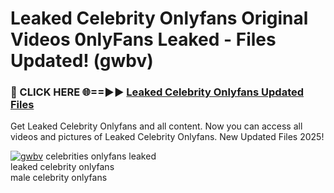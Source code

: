 # Leaked Celebrity Onlyfans Original Videos 0nlyFans Leaked - Files Updated! (gwbv)

<h3>🔴 CLICK HERE 🌐==►► <a href="https://tinyurl.com/4seja8ks" rel="nofollow">Leaked Celebrity Onlyfans Updated Files</a></h3>

Get Leaked Celebrity Onlyfans and all content. Now you can access all videos and pictures of Leaked Celebrity Onlyfans. New Updated Files 2025!

[![gwbv](https://i.imgur.com/EWjZXRe.gif)](https://tinyurl.com/4seja8ks)
celebrities onlyfans leaked<br>
leaked celebrity onlyfans<br>
male celebrity onlyfans